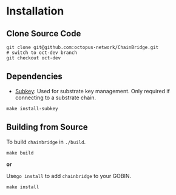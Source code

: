 # Installation

## Clone Source Code
```
git clone git@github.com:octopus-network/ChainBridge.git
# switch to oct-dev branch
git checkout oct-dev
```
## Dependencies

- [Subkey](https://github.com/paritytech/substrate): 
Used for substrate key management. Only required if connecting to a substrate chain.

```
make install-subkey
```


## Building from Source

To build `chainbridge` in `./build`.
```
make build
```

**or**

Use`go install` to add `chainbridge` to your GOBIN.

```
make install
```

